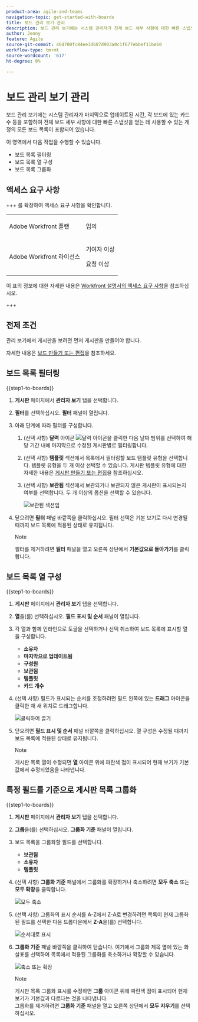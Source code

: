 ```yaml
---
product-area: agile-and-teams
navigation-topic: get-started-with-boards
title: 보드 관리 보기 관리
description: 보드 관리 보기에는 시스템 관리자가 전체 보드 세부 사항에 대한 빠른 스냅샷을 얻는 데 사용할 수 있는 계정의 모든 보드 목록이 포함되어 있습니다.
author: Jenny
feature: Agile
source-git-commit: 464700fc84ee3d687d903a0c1f677ebbef11be60
workflow-type: tm+mt
source-wordcount: '617'
ht-degree: 0%

---
```


# 보드 관리 보기 관리

보드 관리 보기에는 시스템 관리자가 마지막으로 업데이트된 시간, 각 보드에 있는 카드 수 등을 포함하여 전체 보드 세부 사항에 대한 빠른 스냅샷을 얻는 데 사용할 수 있는 계정의 모든 보드 목록이 포함되어 있습니다.

이 영역에서 다음 작업을 수행할 수 있습니다.

* 보드 목록 필터링
* 보드 목록 열 구성
* 보드 목록 그룹화

## 액세스 요구 사항

+++ 를 확장하여 액세스 요구 사항을 확인합니다.

<table style="table-layout:auto"> 
 <col> 
 </col> 
 <col> 
 </col> 
 <tbody> 
  <tr> 
   <td role="rowheader">Adobe Workfront 플랜</td> 
   <td> <p>임의</p> </td> 
  </tr> 
  <tr> 
   <td role="rowheader">Adobe Workfront 라이선스</td> 
   <td> <p>기여자 이상 </p>
        <p> 요청 이상 </p></td> 
  </tr> 
 </tbody> 
</table>

이 표의 정보에 대한 자세한 내용은 [Workfront 설명서의 액세스 요구 사항](/help/quicksilver/administration-and-setup/add-users/access-levels-and-object-permissions/access-level-requirements-in-documentation.md)을 참조하십시오.

+++

## 전제 조건

관리 보기에서 게시판을 보려면 먼저 게시판을 만들어야 합니다.

자세한 내용은 [보드 만들기 또는 편집](/help/quicksilver/agile/get-started-with-boards/create-edit-board.md)을 참조하세요.

## 보드 목록 필터링

{{step1-to-boards}}

1. **게시판** 페이지에서 **관리자 보기** 탭을 선택합니다.

1. **필터**&#x200B;를 선택하십시오. **필터** 패널이 열립니다.

1. 아래 단계에 따라 필터를 구성합니다.

   1. (선택 사항) **달력** 아이콘 ![달력 아이콘](assets/calendar-icon.png)을 클릭한 다음 날짜 범위를 선택하여 해당 기간 내에 마지막으로 수정된 게시판별로 필터링합니다.

   1. (선택 사항) **템플릿** 섹션에서 목록에서 필터링할 보드 템플릿 유형을 선택합니다. 템플릿 유형을 두 개 이상 선택할 수 있습니다.
게시판 템플릿 유형에 대한 자세한 내용은 [게시판 만들기 또는 편집](/help/quicksilver/agile/get-started-with-boards/create-edit-board.md)을 참조하십시오.

   1. (선택 사항) **보관됨** 섹션에서 보관되거나 보관되지 않은 게시판이 표시되는지 여부를 선택합니다. 두 개 이상의 옵션을 선택할 수 있습니다.

      ![보관된 섹션임](assets/is-archived-section.png)

1. 닫으려면 **필터** 패널 바깥쪽을 클릭하십시오. 필터 선택은 기본 보기로 다시 변경될 때까지 보드 목록에 적용된 상태로 유지됩니다.

   >[!NOTE]
   >
   >필터를 제거하려면 **필터** 패널을 열고 오른쪽 상단에서 **기본값으로 돌아가기**&#x200B;를 클릭합니다.

## 보드 목록 열 구성

{{step1-to-boards}}

1. **게시판** 페이지에서 **관리자 보기** 탭을 선택합니다.

1. **열**&#x200B;을(를) 선택하십시오. **필드 표시 및 순서** 패널이 열립니다.

1. 각 열과 함께 인라인으로 토글을 선택하거나 선택 취소하여 보드 목록에 표시할 열을 구성합니다.

   * **소유자**
   * **마지막으로 업데이트됨**
   * **구성원**
   * **보관됨**
   * **템플릿**
   * **카드 개수**

1. (선택 사항) 필드가 표시되는 순서를 조정하려면 필드 왼쪽에 있는 **드래그** 아이콘을 클릭한 채 새 위치로 드래그합니다.

   ![클릭하여 끌기](assets/click-and-drag.png)

1. 닫으려면 **필드 표시 및 순서** 패널 바깥쪽을 클릭하십시오. 열 구성은 수정될 때까지 보드 목록에 적용된 상태로 유지됩니다.

   >[!NOTE]
   >
   > 게시판 목록 열이 수정되면 **열** 아이콘 위에 파란색 점이 표시되어 현재 보기가 기본값에서 수정되었음을 나타냅니다.

## 특정 필드를 기준으로 게시판 목록 그룹화

{{step1-to-boards}}

1. **게시판** 페이지에서 **관리자 보기** 탭을 선택합니다.

1. **그룹**&#x200B;을(를) 선택하십시오. **그룹화 기준** 패널이 열립니다.

1. 보드 목록을 그룹화할 필드를 선택합니다.

   * **보관됨**
   * **소유자**
   * **템플릿**

1. (선택 사항) **그룹화 기준** 패널에서 그룹화를 확장하거나 축소하려면 **모두 축소** 또는 **모두 확장**&#x200B;을 클릭합니다.

   ![모두 축소](assets/collapse-all.png)

1. (선택 사항) 그룹화의 표시 순서를 A-Z에서 Z-A로 변경하려면 목록이 현재 그룹화된 필드를 선택한 다음 드롭다운에서 **Z-A**&#x200B;을(를) 선택합니다.

   ![순서대로 표시](assets/display-by-order.png)

1. **그룹화 기준** 패널 바깥쪽을 클릭하여 닫습니다. 여기에서 그룹화 제목 옆에 있는 화살표를 선택하여 목록에서 적용된 그룹화를 축소하거나 확장할 수 있습니다.

   ![축소 또는 확장](assets/collapse-or-expand.png)

   >[!NOTE]
   >   
   >게시판 목록 그룹화 표시를 수정하면 **그룹** 아이콘 위에 파란색 점이 표시되어 현재 보기가 기본값과 다르다는 것을 나타냅니다. <br>
   >그룹화를 제거하려면 **그룹화 기준** 패널을 열고 오른쪽 상단에서 **모두 지우기**&#x200B;를 선택하십시오.
